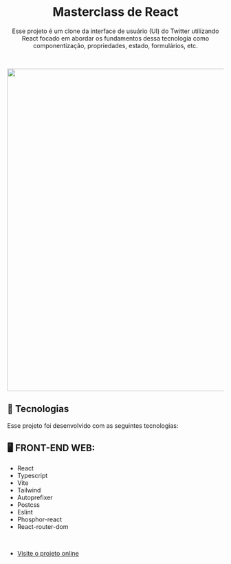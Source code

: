 <h1 align="center">Masterclass de React</h1>

<p align="center">Esse projeto é um clone da interface de usuário (UI) do Twitter utilizando React focado em abordar os fundamentos dessa tecnologia como componentização, propriedades, estado, formulários, etc.<br/>
</p>

<br>

<p align="center">
  <img width="750" src="https://user-images.githubusercontent.com/2254731/219364698-e4281309-b996-4de9-8aa7-8db5df9370ba.png" />
</p>

## 🚀 Tecnologias

Esse projeto foi desenvolvido com as seguintes tecnologias:

## 🖥 FRONT-END WEB:
- React
- Typescript
- Vite
- Tailwind
- Autoprefixer
- Postcss
- Eslint
- Phosphor-react
- React-router-dom


<br>

- [Visite o projeto online](https://masterclass-five.vercel.app/)
